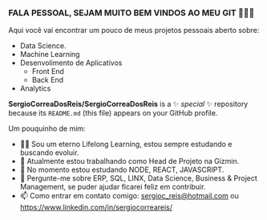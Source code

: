 ### FALA PESSOAL, SEJAM MUITO BEM VINDOS AO MEU GIT 👨‍💻👋

Aqui você vai encontrar um pouco de meus projetos pessoais aberto sobre:

- Data Science.
- Machine Learning
- Desenvolimento de Aplicativos
  - Front End
  - Back End
- Analytics 

**SergioCorreaDosReis/SergioCorreaDosReis** is a ✨ _special_ ✨ repository because its `README.md` (this file) appears on your GitHub profile.

Um pouquinho de mim:

- 👨‍🎓 Sou um eterno Lifelong Learning, estou sempre estudando e buscando evoluir.
- 🔭 Atualmente estou trabalhando como Head de Projeto na Gizmin.
- 🌱 No momento estou estudando NODE, REACT, JAVASCRIPT.
- 💬 Pergunte-me sobre ERP, SQL, LINX, Data Science, Business & Project Management, se puder ajudar ficarei feliz em contribuir.
- 📫 Como entrar em contato comigo: sergioc_reis@hotmail.com ou https://www.linkedin.com/in/sergiocorreareis/
